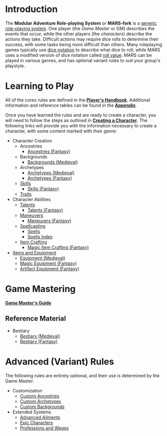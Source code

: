 # Introduction

The **Modular Adventure Role-playing System** or **MARS-fork** is a [generic role-playing system](https://en.wikipedia.org/wiki/Generic_role-playing_game_system). One player (the *Game Master* or GM) describes the events that occur, while the other players (the *characters*) describe the actions they take. Difficult actions may require dice rolls to determine their success, with some tasks being more difficult than others. Many roleplaying games typically use [dice notation](https://en.wikipedia.org/wiki/Dice_notation) to describe what dice to roll, while MARS uses a modified version of dice notation called [roll value](/Basic/PHB.md#roll-value).  MARS can be played in various genres, and has optional variant rules to suit your group's playstyle.

# Learning to Play

All of the cores rules are defined in the [**Player's Handbook**](/Basic/PHB.md). Additional information and reference tables can be found in the [**Appendix**](/Basic/Appendix.md).

Once you have learned the rules and are ready to create a character, you will need to follow the steps as outlined in [**Creating a Character**](/Basic/PHB.md#creating-a-character). The following links will provide you with the information necessary to create a character, with some content marked with their genre:

* Character Creation
	* Ancestries
		* [Ancestries (Fantasy)](/Fantasy/Ancestries.md)
	* Backgrounds
		* [Backgrounds (Medieval)](/Medieval/Backgrounds.md)
	* Archetypes
		* [Archetypes (Medieval)](/Medieval/Archetypes.md)
		* [Archetypes (Fantasy)](/Fantasy/Archetypes.md)
	* [Skills](/Basic/PHB.md#skills-1)
		* [Skills (Fantasy)](/Fantasy/Skills.md)
	* [Traits](/Basic/Traits.md)
* Character Abilities
	* [Talents](/Basic/Talents.md)
		* [Talents (Fantasy)](/Fantasy/Talents.md)
	* [Maneuvers](/Basic/Maneuvers.md)
		* [Maneuvers (Fantasy)](/Fantasy/Maneuvers.md)
	* [Spellcasting](/Fantasy/Spellcasting.md)
		* [Spells](/Fantasy/Spells.md)
		* [Spells Index](/Fantasy/SpellsIndex.md)
	* [Item Crafting](/Basic/ItemCrafting.md)
		* [Magic Item Crafting (Fantasy)](/Fantasy/MagicItemCrafting.md)
* [Items and Equipment](/Basic/Equipment.md)
	* [Equipment (Medieval)](/Medieval/Equipment.md)
	* [Magic Equipment (Fantasy)](/Fantasy/MagicEquipment.md)
	* [Artifact Equipment (Fantasy)](/Fantasy/ArtifactEquipment.md)

# Game Mastering

[**Game Master's Guide**](/Basic/GMG.md)

## Reference Material

* Bestiary
	* [Bestiary (Medieval)](/Medieval/Bestiary.md)
	* [Bestiary (Fantasy)](/Fantasy/Bestiary.md)

# Advanced (Variant) Rules

The following rules are entirely optional, and their use is determined by the Game Master.

* Customization
	* [Custom Ancestries](/Advanced/CustomAncestries.md)
	* [Custom Archetypes](/Advanced/CustomArchetypes.md)
	* [Custom Backgrounds](/Advanced/CustomBackgrounds.md)
* Extended Systems
	* [Advanced Ailments](/Advanced/AdvancedAilments.md)
	* [Epic Characters](/Advanced/EpicCharacters.md)
	* [Professions and Wages](/Advanced/ProfessionsAndWages.md)
